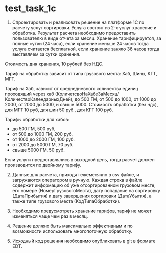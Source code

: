 # test_task_1c


1. Спроектировать и реализовать решение на платформе 1С по расчету услуг сортировки. Услуга состоит из 2-х услуг хранение и обработка. Результат расчета необходимо предоставить пользователю в виде отчета за месяц.
Хранение тарифицируется, за полные сутки (24 часа), если хранение меньше 24 часов тогда услуга считается бесплатной, если хранение заняло 36 часов тогда выставляем за сутки хранения. 

Стоимость дня хранения, 10 рублей без НДС.

Тариф на обработку зависит от типа грузового места: Хаб, Шины, КГТ, МГТ. 

Тариф на Хаб, зависит от среднедневного количества единиц проходящий через хаб (КоличетсвоНаХабеЗаМесяц/КоличествоКалендарныхДней), до 500 ГМ, от 500 до 1000, от 1000 до 2000, от 2000 до 5000, и свыше 5000.
Стоимость обработки (без ндс), для МГТ 10 руб, для шин 50 руб., для КГТ 100 руб.

Тарифы обработки для хабов:
- до 500 ГМ, 500 руб, 
- от 500 до 1000 ГМ, 200 руб.
- от 1000 до 2000 ГМ, 100 руб.
- от 2000 до 5000 ГМ, 70 руб.
- свыше 5000 ГМ, 50 руб.

Если услуги предоставлялись в выходной день, тогда расчет должен производится по двойному тарифу.

2. Данные для расчета, приходят ежемесячно в csv файле, и загружаются оператором в ручную. Каждая строка в файле содержит информацию об уже отсортированном грузовом месте, 
его номере (НомерГрузовогоМеста), дату попадание на сортировку (ДатаПрибытия) и дату завершения сортировки (ДатаУбытия), а также типе грузового места (КодТипаОбработки).

3. Необходимо предусмотреть хранение тарифов, тариф не может изменяться чаще чем раз в месяц.

4. Решение должно быть максимально эффективным и по возможности использовать многопоточную обработку.
5. Исходный код решения необходимо опубликовать в git в формате EDT.
